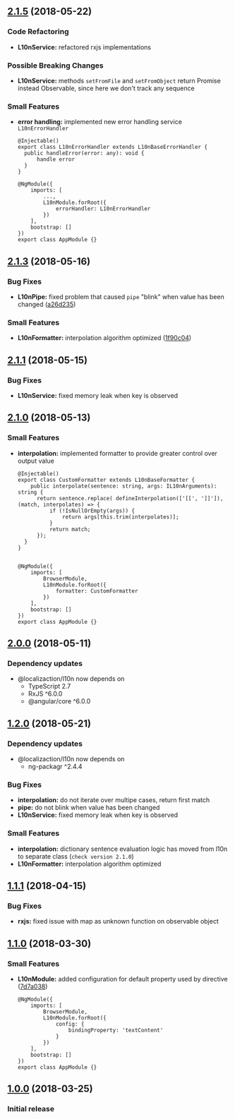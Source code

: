 <a name="2.1.5"></a>
## [2.1.5](https://github.com/pIvan/l10n/commit/0f1890bc3654e012ba04057a3c7f359a2007eec8) (2018-05-22)


### Code Refactoring
* **L10nService:** refactored rxjs implementations

### Possible Breaking Changes
* **L10nService:** methods `setFromFile` and `setFromObject` return Promise instead Observable, since here we don't track any sequence 

### Small Features
* **error handling:** implemented new error handling service `L10nErrorHandler`
  ```
  @Injectable()
  export class L10nErrorHandler extends L10nBaseErrorHandler {
    public handleError(error: any): void {
        handle error
    }
  }

  @NgModule({
      imports: [
          ...,
          L10nModule.forRoot({ 
              errorHandler: L10nErrorHandler
          })
      ],
      bootstrap: []
  })
  export class AppModule {}
  ```



<a name="2.1.3"></a>
## [2.1.3](https://github.com/pIvan/l10n/commit/1f90c04184f12e890682ab728771d4a06c2edb3f) (2018-05-16)

### Bug Fixes
* **L10nPipe:** fixed problem that caused `pipe` "blink" when value has been changed ([a26d235](https://github.com/pIvan/l10n/commit/a26d2356fd1c57a6884cac41c5ebc9aa81f00cbd))
### Small Features
* **L10nFormatter:** interpolation algorithm optimized ([1f90c04](https://github.com/pIvan/l10n/commit/1f90c04184f12e890682ab728771d4a06c2edb3f))



<a name="2.1.1"></a>
## [2.1.1](https://github.com/pIvan/l10n/commit/660dab59bf06e009645602701d94a47a699ae7cb) (2018-05-15)

### Bug Fixes
* **L10nService:** fixed memory leak when key is observed



<a name="2.1.0"></a>
## [2.1.0](https://github.com/pIvan/l10n/commit/fe8184c98d02171f592c0536198e99eb26de8a13) (2018-05-13)

### Small Features
* **interpolation:** implemented formatter to provide greater control over output value
  ```
  @Injectable()
  export class CustomFormatter extends L10nBaseFormatter {
      public interpolate(sentence: string, args: IL10nArguments): string {
        return sentence.replace( defineInterpolation(['[[', ']]']), (match, interpolates) => {   
            if (!IsNullOrEmpty(args)) {
                return args[this.trim(interpolates)];
            }
            return match;
        });
    }
  }


  @NgModule({
      imports: [
          BrowserModule,
          L10nModule.forRoot({ 
              formatter: CustomFormatter
          })
      ],
      bootstrap: []
  })
  export class AppModule {}
  ```



<a name="2.0.0"></a>
## [2.0.0](https://github.com/pIvan/l10n/commit/99e232a64d1fdd7feb991877802c81f24fcfa3d2) (2018-05-11)

### Dependency updates

* @localizaction/l10n now depends on
  * TypeScript 2.7
  * RxJS ^6.0.0
  * @angular/core ^6.0.0



<a name="1.2.0"></a>
## [1.2.0](https://github.com/pIvan/l10n/commit/aad928f3f0a9ccd3637850192ab907e71725916f) (2018-05-21)

### Dependency updates
* @localizaction/l10n now depends on
  * ng-packagr ^2.4.4
### Bug Fixes
* **interpolation:** do not iterate over multipe cases, return first match
* **pipe:** do not blink when value has been changed
* **L10nService:** fixed memory leak when key is observed
### Small Features
* **interpolation:** dictionary sentence evaluation logic has moved from l10n to separate class (`check version 2.1.0`)
* **L10nFormatter:** interpolation algorithm optimized



<a name="1.1.1"></a>
## [1.1.1](https://github.com/pIvan/l10n/commit/4707ed28b0706d9804b79e327981e2bc99b36334) (2018-04-15)

### Bug Fixes
* **rxjs:** fixed issue with map as unknown function on observable object




<a name="1.1.0"></a>
## [1.1.0](https://github.com/pIvan/l10n/commit/7d7a038151045939263f33d1542e79eda68027cc) (2018-03-30)

### Small Features
* **L10nModule:** added configuration for default property used by directive ([7d7a038](https://github.com/pIvan/l10n/commit/7d7a038151045939263f33d1542e79eda68027cc))
  ```
  @NgModule({
      imports: [
          BrowserModule,
          L10nModule.forRoot({ 
              config: { 
                  bindingProperty: 'textContent' 
              } 
          })
      ],
      bootstrap: []
  })
  export class AppModule {}
  ```



<a name="1.0.0"></a>
## [1.0.0](https://github.com/pIvan/l10n/commit/01bd1c94774f5dda6b640b0437f82e9bd1b7c67e) (2018-03-25)

### Initial release